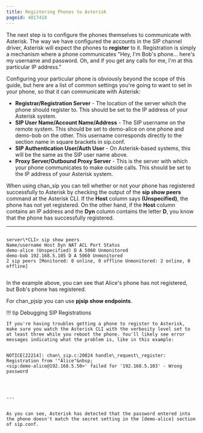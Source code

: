 ```yaml
---
title: Registering Phones to Asterisk
pageid: 4817418
---
```


The next step is to configure the phones themselves to communicate with Asterisk. The way we have configured the accounts in the SIP channel driver, Asterisk will expect the phones to **register** to it. Registration is simply a mechanism where a phone communicates "Hey, I'm Bob's phone... here's my username and password. Oh, and if you get any calls for me, I'm at this particular IP address."

Configuring your particular phone is obviously beyond the scope of this guide, but here are a list of common settings you're going to want to set in your phone, so that it can communicate with Asterisk:

* **Registrar/Registration Server** - The location of the server which the phone should register to. This should be set to the IP address of your Asterisk system.
* **SIP User Name/Account Name/Address** - The SIP username on the remote system. This should be set to demo-alice on one phone and demo-bob on the other. This username corresponds directly to the section name in square brackets in sip.conf.
* **SIP Authentication User/Auth User** - On Asterisk-based systems, this will be the same as the SIP user name above.
* **Proxy Server/Outbound Proxy Server** - This is the server with which your phone communicates to make outside calls. This should be set to the IP address of your Asterisk system.

When using chan\_sip you can tell whether or not your phone has registered successfully to Asterisk by checking the output of the **sip show peers** command at the Asterisk CLI. If the **Host** column says **(Unspecified)**, the phone has not yet registered. On the other hand, if the **Host** column contains an IP address and the **Dyn** column contains the letter **D**, you know that the phone has successfully registered.




---

  
  


```

server\*CLI> sip show peers
Name/username Host Dyn NAT ACL Port Status
demo-alice (Unspecified) D A 5060 Unmonitored
demo-bob 192.168.5.105 D A 5060 Unmonitored
2 sip peers [Monitored: 0 online, 0 offline Unmonitored: 2 online, 0 offline]


```


In the example above, you can see that Alice's phone has not registered, but Bob's phone has registered.

For chan\_pjsip you can use **pjsip show endpoints**.




!!! tip 
    Debugging SIP Registrations

    If you're having troubles getting a phone to register to Asterisk, make sure you watch the Asterisk CLI with the verbosity level set to at least three while you reboot the phone. You'll likely see error messages indicating what the problem is, like in this example:
[//]: # (end-tip)


  
  


```

NOTICE[22214]: chan\_sip.c:20824 handle\_request\_register: Registration from '"Alice"&nbsp;
<sip:demo-alice@192.168.5.50>' failed for '192.168.5.103' - Wrong password
  



---


As you can see, Asterisk has detected that the password entered into the phone doesn't match the secret setting in the [demo-alice] section of sip.conf.


```


